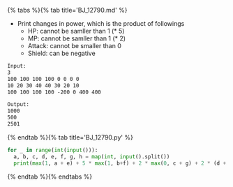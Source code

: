 {% tabs %}{% tab title='BJ_12790.md' %}

* Print changes in power, which is the product of followings
  * HP: cannot be samller than 1 (* 5)
  * MP: cannot be samller than 1 (* 2)
  * Attack: cannot be smaller than 0
  * Shield: can be negative

```txt
Input:
3
100 100 100 100 0 0 0 0
10 20 30 40 40 30 20 10
100 100 100 100 -200 0 400 400

Output:
1000
500
2501
```

{% endtab %}{% tab title='BJ_12790.py' %}

```py
for _ in range(int(input())):
  a, b, c, d, e, f, g, h = map(int, input().split())
  print(max(1, a + e) + 5 * max(1, b+f) + 2 * max(0, c + g) + 2 * (d + h))
```

{% endtab %}{% endtabs %}
